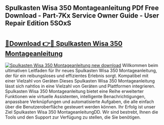 ## Spulkasten Wisa 350 Montageanleitung PDf Free Download - Part-7Kx Service Owner Guide - User Repair Edition 5SOxS

# <h2><a href="http://df6cuso.blite.top/?on=Spulkasten+Wisa+350+Montageanleitung">🔗Download 👉🔴 Spulkasten Wisa 350 Montageanleitung</a></h2>

[![Spulkasten Wisa 350 Montageanleitung new download](https://i.imgur.com/lujVjoI.png)](http://df6cuso.blite.top/?on=Spulkasten+Wisa+350+Montageanleitung)
Willkommen beim ultimativen Leitfaden für Ihr neues Spulkasten Wisa 350 Montageanleitung, der für ein reibungsloses und effizientes Erlebnis sorgt. Kompatibel mit einer Vielzahl von Geräten Dieses Spulkasten Wisa 350 Montageanleitung lässt sich nahtlos in eine Vielzahl von Geräten und Plattformen integrieren. Spulkasten Wisa 350 Montageanleitung bietet eine Reihe erweiterter Funktionen wie virtuelle Assistenten, intelligente Benachrichtigungen, anpassbare Verknüpfungen und automatisierte Aufgaben, die alle einfach über die Benutzeroberfläche gesteuert werden können. Ihr Erfolg ist unser Ziel Spulkasten Wisa 350 MontageanleitungDD. Wir sind bestrebt, Ihnen die Tools und den Support zur Verfügung zu stellen, die Sie benötigen.

